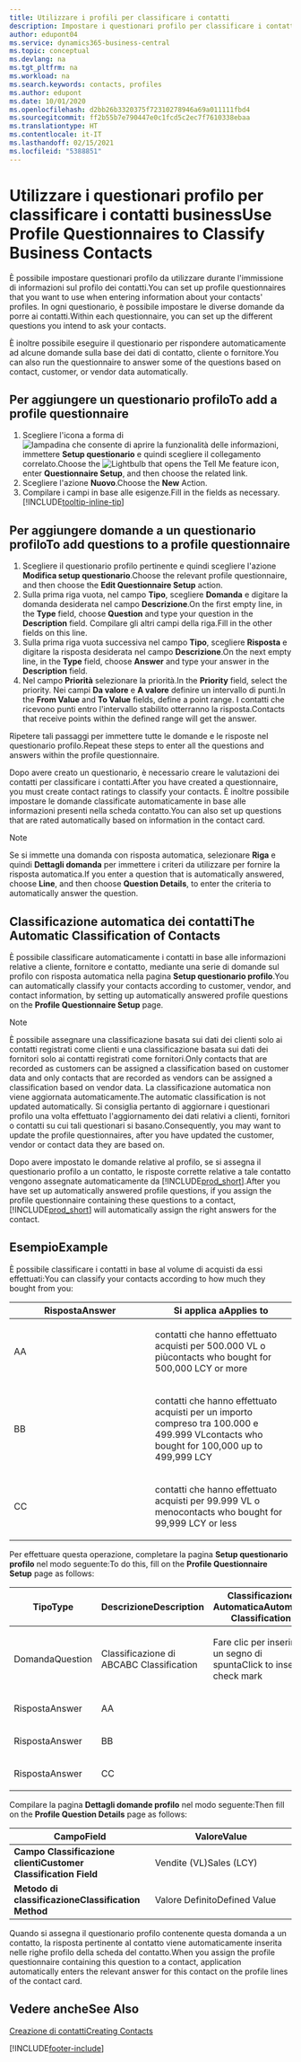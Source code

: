 ```yaml
---
title: Utilizzare i profili per classificare i contatti
description: Impostare i questionari profilo per classificare i contatti business
author: edupont04
ms.service: dynamics365-business-central
ms.topic: conceptual
ms.devlang: na
ms.tgt_pltfrm: na
ms.workload: na
ms.search.keywords: contacts, profiles
ms.author: edupont
ms.date: 10/01/2020
ms.openlocfilehash: d2bb26b3320375f72310278946a69a011111fbd4
ms.sourcegitcommit: ff2b55b7e790447e0c1fcd5c2ec7f7610338ebaa
ms.translationtype: HT
ms.contentlocale: it-IT
ms.lasthandoff: 02/15/2021
ms.locfileid: "5388851"
---
```

# <a name="use-profile-questionnaires-to-classify-business-contacts"></a><span data-ttu-id="093d2-103">Utilizzare i questionari profilo per classificare i contatti business</span><span class="sxs-lookup"><span data-stu-id="093d2-103">Use Profile Questionnaires to Classify Business Contacts</span></span>
<span data-ttu-id="093d2-104">È possibile impostare questionari profilo da utilizzare durante l'immissione di informazioni sul profilo dei contatti.</span><span class="sxs-lookup"><span data-stu-id="093d2-104">You can set up profile questionnaires that you want to use when entering information about your contacts' profiles.</span></span> <span data-ttu-id="093d2-105">In ogni questionario, è possibile impostare le diverse domande da porre ai contatti.</span><span class="sxs-lookup"><span data-stu-id="093d2-105">Within each questionnaire, you can set up the different questions you intend to ask your contacts.</span></span>  

<span data-ttu-id="093d2-106">È inoltre possibile eseguire il questionario per rispondere automaticamente ad alcune domande sulla base dei dati di contatto, cliente o fornitore.</span><span class="sxs-lookup"><span data-stu-id="093d2-106">You can also run the questionnaire to answer some of the questions based on contact, customer, or vendor data automatically.</span></span>  

## <a name="to-add-a-profile-questionnaire"></a><span data-ttu-id="093d2-107">Per aggiungere un questionario profilo</span><span class="sxs-lookup"><span data-stu-id="093d2-107">To add a profile questionnaire</span></span>
1.  <span data-ttu-id="093d2-108">Scegliere l'icona a forma di ![lampadina che consente di aprire la funzionalità delle informazioni](media/ui-search/search_small.png "Informazioni sull'operazione che si desidera eseguire"), immettere **Setup questionario** e quindi scegliere il collegamento correlato.</span><span class="sxs-lookup"><span data-stu-id="093d2-108">Choose the ![Lightbulb that opens the Tell Me feature](media/ui-search/search_small.png "Tell me what you want to do") icon, enter **Questionnaire Setup**, and then choose the related link.</span></span>  
2.  <span data-ttu-id="093d2-109">Scegliere l'azione **Nuovo**.</span><span class="sxs-lookup"><span data-stu-id="093d2-109">Choose the **New** Action.</span></span>  
3.  <span data-ttu-id="093d2-110">Compilare i campi in base alle esigenze.</span><span class="sxs-lookup"><span data-stu-id="093d2-110">Fill in the fields as necessary.</span></span> [!INCLUDE[tooltip-inline-tip](includes/tooltip-inline-tip_md.md)]  

## <a name="to-add-questions-to-a-profile-questionnaire"></a><span data-ttu-id="093d2-111">Per aggiungere domande a un questionario profilo</span><span class="sxs-lookup"><span data-stu-id="093d2-111">To add questions to a profile questionnaire</span></span>
1.  <span data-ttu-id="093d2-112">Scegliere il questionario profilo pertinente e quindi scegliere l'azione **Modifica setup questionario**.</span><span class="sxs-lookup"><span data-stu-id="093d2-112">Choose the relevant profile questionnaire, and then choose the **Edit Questionnaire Setup** action.</span></span>  
2.  <span data-ttu-id="093d2-113">Sulla prima riga vuota, nel campo **Tipo**, scegliere **Domanda** e digitare la domanda desiderata nel campo **Descrizione**.</span><span class="sxs-lookup"><span data-stu-id="093d2-113">On the first empty line, in the **Type** field, choose **Question** and type your question in the **Description** field.</span></span> <span data-ttu-id="093d2-114">Compilare gli altri campi della riga.</span><span class="sxs-lookup"><span data-stu-id="093d2-114">Fill in the other fields on this line.</span></span>  
3.  <span data-ttu-id="093d2-115">Sulla prima riga vuota successiva nel campo **Tipo**, scegliere **Risposta** e digitare la risposta desiderata nel campo **Descrizione**.</span><span class="sxs-lookup"><span data-stu-id="093d2-115">On the next empty line, in the **Type** field, choose **Answer** and type your answer in the **Description** field.</span></span>  
4.  <span data-ttu-id="093d2-116">Nel campo **Priorità** selezionare la priorità.</span><span class="sxs-lookup"><span data-stu-id="093d2-116">In the **Priority** field, select the priority.</span></span> <span data-ttu-id="093d2-117">Nei campi **Da valore** e **A valore** definire un intervallo di punti.</span><span class="sxs-lookup"><span data-stu-id="093d2-117">In the **From Value** and **To Value** fields, define a point range.</span></span> <span data-ttu-id="093d2-118">I contatti che ricevono punti entro l'intervallo stabilito otterranno la risposta.</span><span class="sxs-lookup"><span data-stu-id="093d2-118">Contacts that receive points within the defined range will get the answer.</span></span>  

<span data-ttu-id="093d2-119">Ripetere tali passaggi per immettere tutte le domande e le risposte nel questionario profilo.</span><span class="sxs-lookup"><span data-stu-id="093d2-119">Repeat these steps to enter all the questions and answers within the profile questionnaire.</span></span>

<span data-ttu-id="093d2-120">Dopo avere creato un questionario, è necessario creare le valutazioni dei contatti per classificare i contatti.</span><span class="sxs-lookup"><span data-stu-id="093d2-120">After you have created a questionnaire, you must create contact ratings to classify your contacts.</span></span> <span data-ttu-id="093d2-121">È inoltre possibile impostare le domande classificate automaticamente in base alle informazioni presenti nella scheda contatto.</span><span class="sxs-lookup"><span data-stu-id="093d2-121">You can also set up questions that are rated automatically based on information in the contact card.</span></span>  

> [!NOTE]
> <span data-ttu-id="093d2-122">Se si immette una domanda con risposta automatica, selezionare <STRONG>Riga</STRONG> e quindi <STRONG>Dettagli domanda</STRONG> per immettere i criteri da utilizzare per fornire la risposta automatica.</span><span class="sxs-lookup"><span data-stu-id="093d2-122">If you enter a question that is automatically answered, choose <STRONG>Line</STRONG>, and then choose <STRONG>Question Details</STRONG>, to enter the criteria to automatically answer the question.</span></span>

## <a name="the-automatic-classification-of-contacts"></a><span data-ttu-id="093d2-123">Classificazione automatica dei contatti</span><span class="sxs-lookup"><span data-stu-id="093d2-123">The Automatic Classification of Contacts</span></span>
<span data-ttu-id="093d2-124">È possibile classificare automaticamente i contatti in base alle informazioni relative a cliente, fornitore e contatto, mediante una serie di domande sul profilo con risposta automatica nella pagina **Setup questionario profilo**.</span><span class="sxs-lookup"><span data-stu-id="093d2-124">You can automatically classify your contacts according to customer, vendor, and contact information, by setting up automatically answered profile questions on the **Profile Questionnaire Setup** page.</span></span>  

> [!NOTE]
> <span data-ttu-id="093d2-125">È possibile assegnare una classificazione basata sui dati dei clienti solo ai contatti registrati come clienti e una classificazione basata sui dati dei fornitori solo ai contatti registrati come fornitori.</span><span class="sxs-lookup"><span data-stu-id="093d2-125">Only contacts that are recorded as customers can be assigned a classification based on customer data and only contacts that are recorded as vendors can be assigned a classification based on vendor data.</span></span> <span data-ttu-id="093d2-126">La classificazione automatica non viene aggiornata automaticamente.</span><span class="sxs-lookup"><span data-stu-id="093d2-126">The automatic classification is not updated automatically.</span></span> <span data-ttu-id="093d2-127">Si consiglia pertanto di aggiornare i questionari profilo una volta effettuato l'aggiornamento dei dati relativi a clienti, fornitori o contatti su cui tali questionari si basano.</span><span class="sxs-lookup"><span data-stu-id="093d2-127">Consequently, you may want to update the profile questionnaires, after you have updated the customer, vendor or contact data they are based on.</span></span>  

<span data-ttu-id="093d2-128">Dopo avere impostato le domande relative al profilo, se si assegna il questionario profilo a un contatto, le risposte corrette relative a tale contatto vengono assegnate automaticamente da [!INCLUDE[prod_short](includes/prod_short.md)].</span><span class="sxs-lookup"><span data-stu-id="093d2-128">After you have set up automatically answered profile questions, if you assign the profile questionnaire containing these questions to a contact, [!INCLUDE[prod_short](includes/prod_short.md)] will automatically assign the right answers for the contact.</span></span>  

## <a name="example"></a><span data-ttu-id="093d2-129">Esempio</span><span class="sxs-lookup"><span data-stu-id="093d2-129">Example</span></span>
<span data-ttu-id="093d2-130">È possibile classificare i contatti in base al volume di acquisti da essi effettuati:</span><span class="sxs-lookup"><span data-stu-id="093d2-130">You can classify your contacts according to how much they bought from you:</span></span>

<table>
<colgroup>
<col style="width: 50%" />
<col style="width: 50%" />
</colgroup>
<thead>
<tr class="header">
<th><span data-ttu-id="093d2-131"><strong>Risposta</strong></span><span class="sxs-lookup"><span data-stu-id="093d2-131"><strong>Answer</strong></span></span></th>
<th><span data-ttu-id="093d2-132"><strong>Si applica a</strong></span><span class="sxs-lookup"><span data-stu-id="093d2-132"><strong>Applies to</strong></span></span></th>
</tr>
</thead>
<tbody>
<tr class="odd">
<td><p><span data-ttu-id="093d2-133">A</span><span class="sxs-lookup"><span data-stu-id="093d2-133">A</span></span></p></td>
<td><p><span data-ttu-id="093d2-134">contatti che hanno effettuato acquisti per 500.000 VL o più</span><span class="sxs-lookup"><span data-stu-id="093d2-134">contacts who bought for 500,000 LCY or more</span></span></p></td>
</tr>
<tr class="even">
<td><p><span data-ttu-id="093d2-135">B</span><span class="sxs-lookup"><span data-stu-id="093d2-135">B</span></span></p></td>
<td><p><span data-ttu-id="093d2-136">contatti che hanno effettuato acquisti per un importo compreso tra 100.000 e 499.999 VL</span><span class="sxs-lookup"><span data-stu-id="093d2-136">contacts who bought for 100,000 up to 499,999 LCY</span></span></p></td>
</tr>
<tr class="odd">
<td><p><span data-ttu-id="093d2-137">C</span><span class="sxs-lookup"><span data-stu-id="093d2-137">C</span></span></p></td>
<td><p><span data-ttu-id="093d2-138">contatti che hanno effettuato acquisti per 99.999 VL o meno</span><span class="sxs-lookup"><span data-stu-id="093d2-138">contacts who bought for 99,999 LCY or less</span></span></p></td>
</tr>
</tbody>
</table>

<span data-ttu-id="093d2-139">Per effettuare questa operazione, completare la pagina **Setup questionario profilo** nel modo seguente:</span><span class="sxs-lookup"><span data-stu-id="093d2-139">To do this, fill on the **Profile Questionnaire Setup** page as follows:</span></span>


<table>
<colgroup>
<col style="width: 20%" />
<col style="width: 20%" />
<col style="width: 20%" />
<col style="width: 20%" />
<col style="width: 20%" />
</colgroup>
<thead>
<tr class="header">
<th><span data-ttu-id="093d2-140"><strong>Tipo</strong></span><span class="sxs-lookup"><span data-stu-id="093d2-140"><strong>Type</strong></span></span></th>
<th><span data-ttu-id="093d2-141"><strong>Descrizione</strong></span><span class="sxs-lookup"><span data-stu-id="093d2-141"><strong>Description</strong></span></span></th>
<th><span data-ttu-id="093d2-142"><strong>Classificazione Automatica</strong></span><span class="sxs-lookup"><span data-stu-id="093d2-142"><strong>Automatic Classification</strong></span></span></th>
<th><span data-ttu-id="093d2-143"><strong>Da Valore</strong></span><span class="sxs-lookup"><span data-stu-id="093d2-143"><strong>From Value</strong></span></span></th>
<th><span data-ttu-id="093d2-144"><strong>A Valore</strong></span><span class="sxs-lookup"><span data-stu-id="093d2-144"><strong>To Value</strong></span></span></th>
</tr>
</thead>
<tbody>
<tr class="odd">
<td><p><span data-ttu-id="093d2-145">Domanda</span><span class="sxs-lookup"><span data-stu-id="093d2-145">Question</span></span></p></td>
<td><p><span data-ttu-id="093d2-146">Classificazione di ABC</span><span class="sxs-lookup"><span data-stu-id="093d2-146">ABC Classification</span></span></p></td>
<td><p><span data-ttu-id="093d2-147">Fare clic per inserire un segno di spunta</span><span class="sxs-lookup"><span data-stu-id="093d2-147">Click to insert a check mark</span></span></p></td>
<td><p> </p></td>
<td><p> </p></td>
</tr>
<tr class="even">
<td><p><span data-ttu-id="093d2-148">Risposta</span><span class="sxs-lookup"><span data-stu-id="093d2-148">Answer</span></span></p></td>
<td><p><span data-ttu-id="093d2-149">A</span><span class="sxs-lookup"><span data-stu-id="093d2-149">A</span></span></p></td>
<td><p> </p></td>
<td><p><span data-ttu-id="093d2-150">500.000</span><span class="sxs-lookup"><span data-stu-id="093d2-150">500,000</span></span></p></td>
<td><p> </p></td>
</tr>
<tr class="odd">
<td><p><span data-ttu-id="093d2-151">Risposta</span><span class="sxs-lookup"><span data-stu-id="093d2-151">Answer</span></span></p></td>
<td><p><span data-ttu-id="093d2-152">B</span><span class="sxs-lookup"><span data-stu-id="093d2-152">B</span></span></p></td>
<td><p> </p></td>
<td><p><span data-ttu-id="093d2-153">100,000</span><span class="sxs-lookup"><span data-stu-id="093d2-153">100,000</span></span></p></td>
<td><p><span data-ttu-id="093d2-154">499,999</span><span class="sxs-lookup"><span data-stu-id="093d2-154">499,999</span></span></p></td>
</tr>
<tr class="even">
<td><p><span data-ttu-id="093d2-155">Risposta</span><span class="sxs-lookup"><span data-stu-id="093d2-155">Answer</span></span></p></td>
<td><p><span data-ttu-id="093d2-156">C</span><span class="sxs-lookup"><span data-stu-id="093d2-156">C</span></span></p></td>
<td><p> </p></td>
<td><p> </p></td>
<td><p><span data-ttu-id="093d2-157">99,999</span><span class="sxs-lookup"><span data-stu-id="093d2-157">99,999</span></span></p></td>
</tr>
</tbody>
</table>

<span data-ttu-id="093d2-158">Compilare la pagina **Dettagli domande profilo** nel modo seguente:</span><span class="sxs-lookup"><span data-stu-id="093d2-158">Then fill on the **Profile Question Details** page as follows:</span></span>
<table>
<colgroup>
<col style="width: 50%" />
<col style="width: 50%" />
</colgroup>
<thead>
<tr class="header">
<th><span data-ttu-id="093d2-159"><strong>Campo</strong></span><span class="sxs-lookup"><span data-stu-id="093d2-159"><strong>Field</strong></span></span></th>
<th><span data-ttu-id="093d2-160"><strong>Valore</strong></span><span class="sxs-lookup"><span data-stu-id="093d2-160"><strong>Value</strong></span></span></th>
</tr>
</thead>
<tbody>
<tr>
<td><span data-ttu-id="093d2-161"><strong>Campo Classificazione clienti</strong></span><span class="sxs-lookup"><span data-stu-id="093d2-161"><strong>Customer Classification Field</strong></span></span></td>
<td><span data-ttu-id="093d2-162"><emphasis>Vendite (VL)</emphasis></span><span class="sxs-lookup"><span data-stu-id="093d2-162"><emphasis>Sales (LCY)</emphasis></span></span></td>
</tr>
<tr>
<td><span data-ttu-id="093d2-163"><strong>Metodo di classificazione</strong></span><span class="sxs-lookup"><span data-stu-id="093d2-163"><strong>Classification Method</strong></span></span></td>
<td><span data-ttu-id="093d2-164"><emphasis>Valore Definito</emphasis></span><span class="sxs-lookup"><span data-stu-id="093d2-164"><emphasis>Defined Value</emphasis></span></span></td>
</tr>
</tbody>
</table>

<span data-ttu-id="093d2-165">Quando si assegna il questionario profilo contenente questa domanda a un contatto, la risposta pertinente al contatto viene automaticamente inserita nelle righe profilo della scheda del contatto.</span><span class="sxs-lookup"><span data-stu-id="093d2-165">When you assign the profile questionnaire containing this question to a contact, application automatically enters the relevant answer for this contact on the profile lines of the contact card.</span></span>

## <a name="see-also"></a><span data-ttu-id="093d2-166">Vedere anche</span><span class="sxs-lookup"><span data-stu-id="093d2-166">See Also</span></span>
[<span data-ttu-id="093d2-167">Creazione di contatti</span><span class="sxs-lookup"><span data-stu-id="093d2-167">Creating Contacts</span></span>](marketing-create-contact-companies.md)  


[!INCLUDE[footer-include](includes/footer-banner.md)]